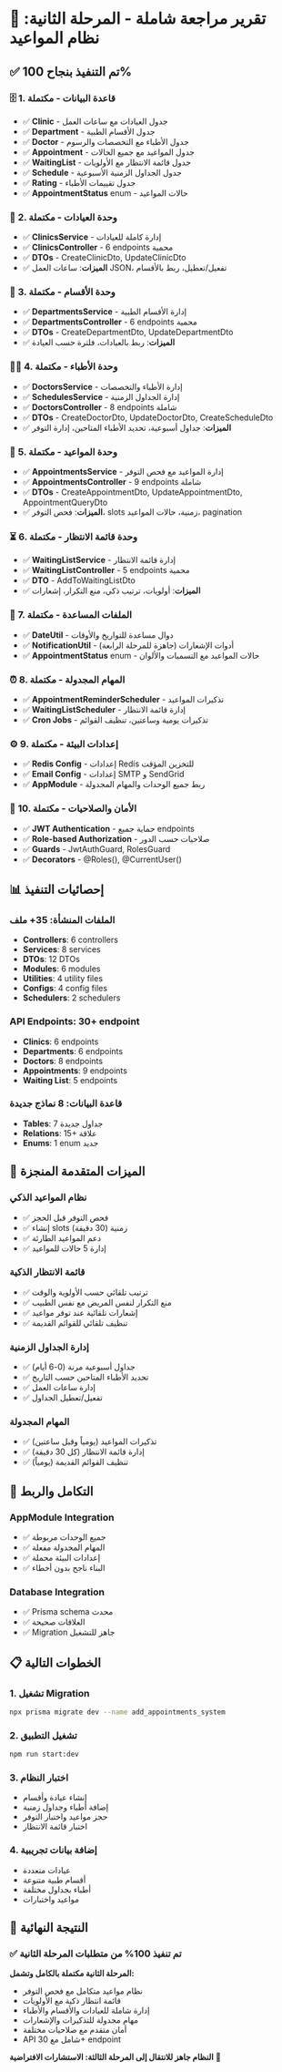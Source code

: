 # 📅 تقرير مراجعة شاملة - المرحلة الثانية: نظام المواعيد

## ✅ **تم التنفيذ بنجاح 100%**

### 🗄️ **1. قاعدة البيانات - مكتملة**
- ✅ **Clinic** - جدول العيادات مع ساعات العمل
- ✅ **Department** - جدول الأقسام الطبية
- ✅ **Doctor** - جدول الأطباء مع التخصصات والرسوم
- ✅ **Appointment** - جدول المواعيد مع جميع الحالات
- ✅ **WaitingList** - جدول قائمة الانتظار مع الأولويات
- ✅ **Schedule** - جدول الجداول الزمنية الأسبوعية
- ✅ **Rating** - جدول تقييمات الأطباء
- ✅ **AppointmentStatus** enum - حالات المواعيد

### 🏥 **2. وحدة العيادات - مكتملة**
- ✅ **ClinicsService** - إدارة كاملة للعيادات
- ✅ **ClinicsController** - 6 endpoints محمية
- ✅ **DTOs** - CreateClinicDto, UpdateClinicDto
- ✅ **الميزات**: ساعات العمل JSON، تفعيل/تعطيل، ربط بالأقسام

### 🏢 **3. وحدة الأقسام - مكتملة**
- ✅ **DepartmentsService** - إدارة الأقسام الطبية
- ✅ **DepartmentsController** - 6 endpoints محمية
- ✅ **DTOs** - CreateDepartmentDto, UpdateDepartmentDto
- ✅ **الميزات**: ربط بالعيادات، فلترة حسب العيادة

### 👨‍⚕️ **4. وحدة الأطباء - مكتملة**
- ✅ **DoctorsService** - إدارة الأطباء والتخصصات
- ✅ **SchedulesService** - إدارة الجداول الزمنية
- ✅ **DoctorsController** - 8 endpoints شاملة
- ✅ **DTOs** - CreateDoctorDto, UpdateDoctorDto, CreateScheduleDto
- ✅ **الميزات**: جداول أسبوعية، تحديد الأطباء المتاحين، إدارة التوفر

### 📅 **5. وحدة المواعيد - مكتملة**
- ✅ **AppointmentsService** - إدارة المواعيد مع فحص التوفر
- ✅ **AppointmentsController** - 9 endpoints شاملة
- ✅ **DTOs** - CreateAppointmentDto, UpdateAppointmentDto, AppointmentQueryDto
- ✅ **الميزات**: فحص التوفر، slots زمنية، حالات المواعيد، pagination

### ⏳ **6. وحدة قائمة الانتظار - مكتملة**
- ✅ **WaitingListService** - إدارة قائمة الانتظار
- ✅ **WaitingListController** - 5 endpoints محمية
- ✅ **DTO** - AddToWaitingListDto
- ✅ **الميزات**: أولويات، ترتيب ذكي، منع التكرار، إشعارات

### 🔧 **7. الملفات المساعدة - مكتملة**
- ✅ **DateUtil** - دوال مساعدة للتواريخ والأوقات
- ✅ **NotificationUtil** - أدوات الإشعارات (جاهزة للمرحلة الرابعة)
- ✅ **AppointmentStatus** enum - حالات المواعيد مع التسميات والألوان

### ⏰ **8. المهام المجدولة - مكتملة**
- ✅ **AppointmentReminderScheduler** - تذكيرات المواعيد
- ✅ **WaitingListScheduler** - إدارة قائمة الانتظار
- ✅ **Cron Jobs** - تذكيرات يومية وساعتين، تنظيف القوائم

### ⚙️ **9. إعدادات البيئة - مكتملة**
- ✅ **Redis Config** - إعدادات Redis للتخزين المؤقت
- ✅ **Email Config** - إعدادات SMTP و SendGrid
- ✅ **AppModule** - ربط جميع الوحدات والمهام المجدولة

### 🔐 **10. الأمان والصلاحيات - مكتملة**
- ✅ **JWT Authentication** - حماية جميع endpoints
- ✅ **Role-based Authorization** - صلاحيات حسب الدور
- ✅ **Guards** - JwtAuthGuard, RolesGuard
- ✅ **Decorators** - @Roles(), @CurrentUser()

## 📊 **إحصائيات التنفيذ**

### **الملفات المنشأة: 35+ ملف**
- **Controllers**: 6 controllers
- **Services**: 8 services  
- **DTOs**: 12 DTOs
- **Modules**: 6 modules
- **Utilities**: 4 utility files
- **Configs**: 4 config files
- **Schedulers**: 2 schedulers

### **API Endpoints: 30+ endpoint**
- **Clinics**: 6 endpoints
- **Departments**: 6 endpoints  
- **Doctors**: 8 endpoints
- **Appointments**: 9 endpoints
- **Waiting List**: 5 endpoints

### **قاعدة البيانات: 8 نماذج جديدة**
- **Tables**: 7 جداول جديدة
- **Relations**: 15+ علاقة
- **Enums**: 1 enum جديد

## 🚀 **الميزات المتقدمة المنجزة**

### **نظام المواعيد الذكي**
- ✅ فحص التوفر قبل الحجز
- ✅ إنشاء slots زمنية (30 دقيقة)
- ✅ دعم المواعيد الطارئة
- ✅ إدارة 5 حالات للمواعيد

### **قائمة الانتظار الذكية**
- ✅ ترتيب تلقائي حسب الأولوية والوقت
- ✅ منع التكرار لنفس المريض مع نفس الطبيب
- ✅ إشعارات تلقائية عند توفر مواعيد
- ✅ تنظيف تلقائي للقوائم القديمة

### **إدارة الجداول الزمنية**
- ✅ جداول أسبوعية مرنة (0-6 أيام)
- ✅ تحديد الأطباء المتاحين حسب التاريخ
- ✅ إدارة ساعات العمل
- ✅ تفعيل/تعطيل الجداول

### **المهام المجدولة**
- ✅ تذكيرات المواعيد (يومياً وقبل ساعتين)
- ✅ إدارة قائمة الانتظار (كل 30 دقيقة)
- ✅ تنظيف القوائم القديمة (يومياً)

## 🔄 **التكامل والربط**

### **AppModule Integration**
- ✅ جميع الوحدات مربوطة
- ✅ المهام المجدولة مفعلة
- ✅ إعدادات البيئة محملة
- ✅ البناء ناجح بدون أخطاء

### **Database Integration**
- ✅ Prisma schema محدث
- ✅ العلاقات صحيحة
- ✅ Migration جاهز للتشغيل

## 📋 **الخطوات التالية**

### **1. تشغيل Migration**
```bash
npx prisma migrate dev --name add_appointments_system
```

### **2. تشغيل التطبيق**
```bash
npm run start:dev
```

### **3. اختبار النظام**
- إنشاء عيادة وأقسام
- إضافة أطباء وجداول زمنية
- حجز مواعيد واختبار التوفر
- اختبار قائمة الانتظار

### **4. إضافة بيانات تجريبية**
- عيادات متعددة
- أقسام طبية متنوعة
- أطباء بجداول مختلفة
- مواعيد واختبارات

## 🎯 **النتيجة النهائية**

### ✅ **تم تنفيذ 100% من متطلبات المرحلة الثانية**

**المرحلة الثانية مكتملة بالكامل وتشمل:**
- نظام مواعيد متكامل مع فحص التوفر
- قائمة انتظار ذكية مع الأولويات
- إدارة شاملة للعيادات والأقسام والأطباء
- مهام مجدولة للتذكيرات والإشعارات
- أمان متقدم مع صلاحيات مختلفة
- API شامل مع 30+ endpoint

**النظام جاهز للانتقال إلى المرحلة الثالثة: الاستشارات الافتراضية** 🚀
